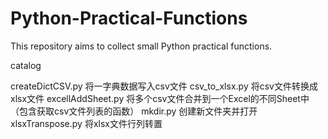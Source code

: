 # Python-Practical-Functions
This repository aims to collect small Python practical functions.

catalog

createDictCSV.py  将一字典数据写入csv文件
csv_to_xlsx.py  将csv文件转换成xlsx文件
excellAddSheet.py  将多个csv文件合并到一个Excel的不同Sheet中（包含获取csv文件列表的函数）
mkdir.py  创建新文件夹并打开
xlsxTranspose.py  将xlsx文件行列转置
